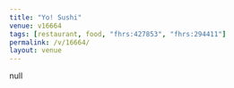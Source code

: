 ```yaml
---
title: "Yo! Sushi"
venue: v16664
tags: [restaurant, food, "fhrs:427853", "fhrs:294411"]
permalink: /v/16664/
layout: venue
---
```

null